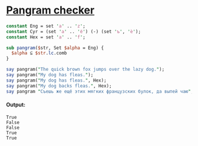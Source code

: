 [1]: https://rosettacode.org/wiki/Pangram_checker

# [Pangram checker][1]



```perl
constant Eng = set 'a' .. 'z';
constant Cyr = (set 'а' .. 'ё') (-) (set 'ъ', 'ѐ');
constant Hex = set 'a' .. 'f';

sub pangram($str, Set $alpha = Eng) {
  $alpha ⊆ $str.lc.comb
}

say pangram("The quick brown fox jumps over the lazy dog.");
say pangram("My dog has fleas.");
say pangram("My dog has fleas.", Hex);
say pangram("My dog backs fleas.", Hex);
say pangram "Съешь же ещё этих мягких французских булок, да выпей чаю", Cyr;
```

#### Output:
```
True
False
False
True
True
```
